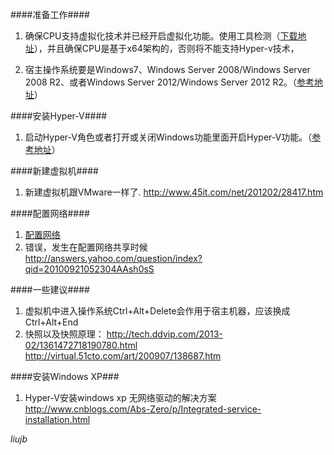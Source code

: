 ####准备工作####

1. 确保CPU支持虚拟化技术并已经开启虚拟化功能。使用工具检测（[下载地址](http://xiazai.zol.com.cn/detail/39/380859.shtml#down)），并且确保CPU是基于x64架构的，否则将不能支持Hyper-v技术，

2. 宿主操作系统要是Windows7、Windows Server 2008/Windows Server 2008 R2、或者Windows Server 2012/Windows Server 2012 R2。（[参考地址](http://zhidao.baidu.com/question/393269522.html )） 

####安装Hyper-V####

1. 启动Hyper-V角色或者打开或关闭Windows功能里面开启Hyper-V功能。（[参考地址](http://technet.microsoft.com/zh-cn/library/hh846766.aspx#BKMK_Step1)）

####新建虚拟机####

1. 新建虚拟机跟VMware一样了.
http://www.45it.com/net/201202/28417.htm  

####配置网络####

1. [配置网络](http://www.cr173.com/html/18692_1.html)
2. 错误，发生在配置网络共享时候
http://answers.yahoo.com/question/index?qid=20100921052304AAsh0sS  

####一些建议####

1. 虚拟机中进入操作系统Ctrl+Alt+Delete会作用于宿主机器，应该换成Ctrl+Alt+End
2. 快照以及快照原理：
http://tech.ddvip.com/2013-02/1361472718190780.html
http://virtual.51cto.com/art/200907/138687.htm
 
####安装Windows XP###

1. Hyper-V安装windows xp 无网络驱动的解决方案
http://www.cnblogs.com/Abs-Zero/p/Integrated-service-installation.html
 
*liujb*